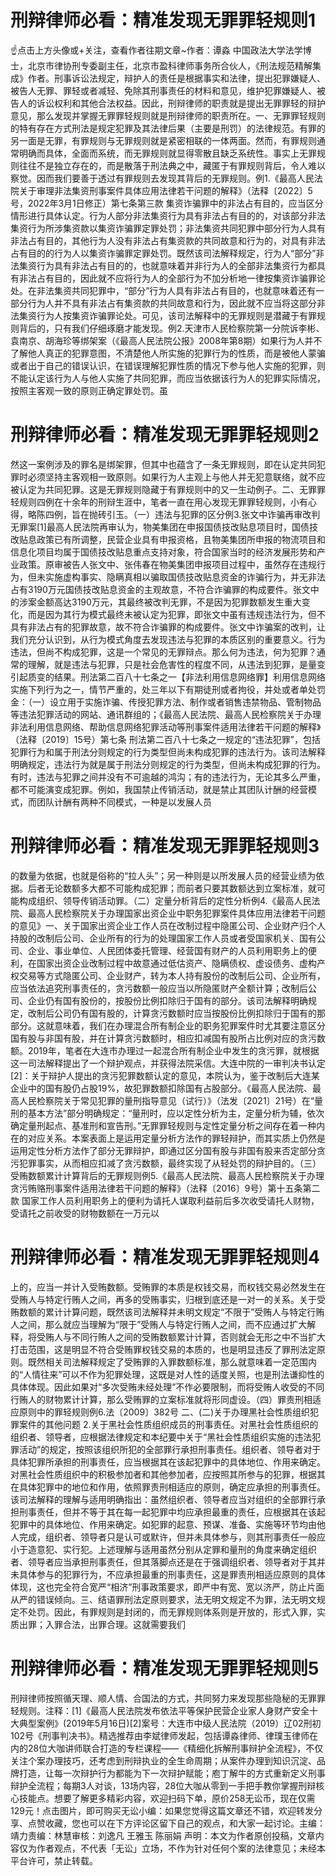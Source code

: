 # 刑辩律师必看：精准发现无罪罪轻规则1

☝点击上方头像或+关注，查看作者往期文章~作者：谭淼 中国政法大学法学博士，北京市律协刑专委副主任，北京市盈科律师事务所合伙人，《刑法规范精解集成》作者。刑事诉讼法规定，辩护人的责任是根据事实和法律，提出犯罪嫌疑人、被告人无罪、罪轻或者减轻、免除其刑事责任的材料和意见，维护犯罪嫌疑人、被告人的诉讼权利和其他合法权益。因此，刑辩律师的职责就是提出无罪罪轻的辩护意见，那么发现并掌握无罪罪轻规则就是刑辩律师的职责所在。一、无罪罪轻规则的特有存在方式刑法是规定犯罪及其法律后果（主要是刑罚）的法律规范。有罪的另一面是无罪，有罪规则与无罪规则就是紧密相联的一体两面。然而，有罪规则通常明确而具体，全面而系统，而无罪规则就显得零散且缺乏系统性。事实上无罪规则往往不是独立存在的，而是散落于刑法典之中，藏匿于有罪规则背后，令人难以察觉。因而我们要善于透过有罪规则去发现其背后的无罪规则。例1.《最高人民法院关于审理非法集资刑事案件具体应用法律若干问题的解释》（法释〔2022〕5号，2022年3月1日修正）第七条第三款 集资诈骗罪中的非法占有目的，应当区分情形进行具体认定。行为人部分非法集资行为具有非法占有目的的，对该部分非法集资行为所涉集资款以集资诈骗罪定罪处罚；非法集资共同犯罪中部分行为人具有非法占有目的，其他行为人没有非法占有集资款的共同故意和行为的，对具有非法占有目的的行为人以集资诈骗罪定罪处罚。既然该司法解释规定，行为人“部分”非法集资行为具有非法占有目的的，也就意味着并非行为人的全部非法集资行为都具有非法占有目的，因此就不应将行为人的全部行为不加分析地一律按集资诈骗罪论处。在非法集资共同犯罪中，“部分”行为人具有非法占有目的，也就意味着还有一部分行为人并不具有非法占有集资款的共同故意和行为，因此就不应当将这部分非法集资行为人按集资诈骗罪论处。可见，该司法解释中的无罪规则是潜藏于有罪规则背后的，只有我们仔细琢磨才能发现。例2.天津市人民检察院第一分院诉李彬、袁南京、胡海珍等绑架案（《最高人民法院公报》2008年第8期）如果行为人并不了解他人真正的犯罪意图，不清楚他人所实施的犯罪行为的性质，而是被他人蒙骗或者出于自己的错误认识，在错误理解犯罪性质的情况下参与他人实施的犯罪，则不能认定该行为人与他人实施了共同犯罪，而应当依据该行为人的犯罪实际情况，按照主客观一致的原则正确定罪处罚。虽

# 刑辩律师必看：精准发现无罪罪轻规则2

然这一案例涉及的罪名是绑架罪，但其中也蕴含了一条无罪规则，即在认定共同犯罪时必须坚持主客观相一致原则。如果行为人主观上与他人并无犯意联络，就不应被认定为共同犯罪。这是无罪规则隐藏于有罪规则中的又一生动例子。二、无罪罪轻规则四例在十余年的刑辩生涯中，笔者一直在用心发现无罪罪轻规则，小有心得，略陈四例，旨在抛砖引玉。（一）违法与犯罪的区分例3.张文中诈骗再审改判无罪案[1]最高人民法院再审认为，物美集团在申报国债技改贴息项目时，国债技改贴息政策已有所调整，民营企业具有申报资格，且物美集团所申报的物流项目和信息化项目均属于国债技改贴息重点支持对象，符合国家当时的经济发展形势和产业政策。原审被告人张文中、张伟春在物美集团申报项目过程中，虽然存在违规行为，但未实施虚构事实、隐瞒真相以骗取国债技改贴息资金的诈骗行为，并无非法占有3190万元国债技改贴息资金的主观故意，不符合诈骗罪的构成要件。张文中的涉案金额高达3190万元，其最终被改判无罪，不是因为犯罪数额发生重大变化，而是因为其行为模式最终未被认定为犯罪，即张文中虽有违规违法行为，但不具有非法占有的犯罪故意，故不符合诈骗罪的构成要件。张文中诈骗案的改判，让我们充分认识到，从行为模式角度去发现违法与犯罪的本质区别的重要意义。行为违法，但尚不构成犯罪，这是一个常见的无罪辩点。那么何为违法，何为犯罪？通常的理解，就是违法与犯罪，只是社会危害性的程度不同，从违法到犯罪，是量变引起质变的结果。刑法第二百八十七条之一【非法利用信息网络罪】利用信息网络实施下列行为之一，情节严重的，处三年以下有期徒刑或者拘役，并处或者单处罚金：（一）设立用于实施诈骗、传授犯罪方法、制作或者销售违禁物品、管制物品等违法犯罪活动的网站、通讯群组的；《最高人民法院、最高人民检察院关于办理非法利用信息网络、帮助信息网络犯罪活动等刑事案件适用法律若干问题的解释》（法释〔2019〕15号）第七条 刑法第二百八十七条之一规定的“违法犯罪”，包括犯罪行为和属于刑法分则规定的行为类型但尚未构成犯罪的违法行为。该司法解释明确规定，违法行为就是属于刑法分则规定的行为类型，但尚未构成犯罪的行为。有时，违法与犯罪之间并没有不可逾越的鸿沟；有的违法行为，无论其多么严重，都不可能演变成犯罪。例如，我国禁止传销活动，就是禁止其团队计酬的经营模式，而团队计酬有两种不同模式，一种是以发展人员

# 刑辩律师必看：精准发现无罪罪轻规则3

的数量为依据，也就是俗称的“拉人头”；另一种则是以所发展人员的经营业绩为依据。后者无论数额多大都不可能构成犯罪；而前者只要其数额达到立案标准，就可能构成组织、领导传销活动罪。（二）定量分析背后的定性分析例4.《最高人民法院、最高人民检察院关于办理国家出资企业中职务犯罪案件具体应用法律若干问题的意见》一、关于国家出资企业工作人员在改制过程中隐匿公司、企业财产归个人持股的改制后公司、企业所有的行为的处理国家工作人员或者受国家机关、国有公司、企业、事业单位、人民团体委托管理、经营国有财产的人员利用职务上的便利，在国家出资企业改制过程中故意通过低估资产、隐瞒债权、虚设债务、虚构产权交易等方式隐匿公司、企业财产，转为本人持有股份的改制后公司、企业所有，应当依法追究刑事责任的，贪污数额一般应当以所隐匿财产全额计算；改制后公司、企业仍有国有股份的，按股份比例扣除归于国有的部分。该司法解释明确规定，改制后公司仍有国有股的，计算贪污数额时应当按股份比例扣除归于国有的那部分。这就意味着，我们在办理混合所有制企业的职务犯罪案件时尤其要注意区分国有股与非国有股，并在计算贪污数额时，相应扣减国有股所占比例对应的贪污数额。2019年，笔者在大连市办理过一起混合所有制企业中发生的贪污罪，就根据这一司法解释提出了一个辩护观点，并获得法院采信。大连中院的一审判决书认定[2]：关于辩护人提出的贪污犯罪数额认定的意见，本院认为，鉴于改制后大连某企业中的国有股仍占股19%，故犯罪数额扣除国有占股部分。《最高人民法院、最高人民检察院关于常见犯罪的量刑指导意见（试行）》（法发〔2021〕21号）在“量刑的基本方法”部分明确规定：“量刑时，应以定性分析为主，定量分析为辅，依次确定量刑起点、基准刑和宣告刑。”无罪罪轻规则与定性定量分析之间存在着一种内在的对应关系。本案表面上是运用定量分析方法作的罪轻辩护，而其实质上仍然是运用定性分析方法作了部分无罪辩护，即通过区分国有股与非国有股来否定部分贪污犯罪事实，从而相应扣减了贪污数额，最终实现了从轻处罚的辩护目的。（三）受贿数额累计计算背后的无罪规则例5.《最高人民法院、最高人民检察院关于办理贪污贿赂刑事案件适用法律若干问题的解释》（法释〔2016〕9号）第十五条第二款 国家工作人员利用职务上的便利为请托人谋取利益前后多次收受请托人财物，受请托之前收受的财物数额在一万元以

# 刑辩律师必看：精准发现无罪罪轻规则4

上的，应当一并计入受贿数额。受贿罪的本质是权钱交易，而权钱交易必然发生在受贿人与特定行贿人之间，再多的受贿事实，归根到底还是一对一的关系。关于受贿数额的累计计算问题，既然该司法解释并未明文规定“不限于”受贿人与特定行贿人之间，那么就应当理解为“限于”受贿人与特定行贿人之间，而不应通过扩大解释，将受贿人与不同行贿人之间的受贿数额累计计算，否则就会无形之中不当扩大打击范围，这是明显不符合受贿罪权钱交易的本质的，也是明显违反了罪刑法定原则。既然相关司法解释规定了受贿罪的入罪数额标准，那么就意味着一定范围内的“人情往来”可以不作为犯罪处理，这既是对人性的适度关照，也是刑法谦抑性的具体体现。因此如果对“多次受贿未经处理”不作必要限制，而将受贿人收受的不同行贿人的财物累计计算，那么受贿罪的立案标准就将形同虚设。（四）罪责刑相适应原则中的罪轻规则例6.法〔2009〕382号 二、(二)关于办理黑社会性质组织犯罪案件的其他问题 2.关于黑社会性质组织成员的刑事责任。对黑社会性质组织的组织者、领导者，应根据法律规定和本纪要中关于“黑社会性质组织实施的违法犯罪活动”的规定，按照该组织所犯的全部罪行承担刑事责任。组织者、领导者对于具体犯罪所承担的刑事责任，应当根据其在该起犯罪中的具体地位、作用来确定。对黑社会性质组织中的积极参加者和其他参加者，应按照其所参与的犯罪，根据其在具体犯罪中的地位和作用，依照罪责刑相适应的原则，确定应承担的刑事责任。该司法解释的理解与适用明确指出：虽然组织者、领导者应当对组织的全部罪行承担刑事责任，但并不等于其在每一起犯罪中均应承担最重的责任，应根据其在该起犯罪中的具体地位、作用来确定。如犯罪的起意、预谋、准备、实施等环节均由他人完成，组织者、领导者只是认可或默许，但并未具体参与，则其刑事责任一般应小于造意犯、实行犯。上述理解与适用虽然分别从定罪和量刑的角度来确定组织者、领导者应当承担刑事责任，但其落脚点还是在于强调组织者、领导者对于其并未具体参与的犯罪行为，不应承担最重的刑事责任，这是罪责刑相适应原则的具体体现，这也完全符合宽严“相济”刑事政策要求，即严中有宽、宽以济严，防止片面从严的错误倾向。三、结语罪刑法定原则要求，法无明文规定不为罪，法无明文规定不处罚。因此，有罪规则是封闭的，而无罪规则体系则是开放的，形式入罪，实质出罪；入罪合法，出罪合理。这就需要我们

# 刑辩律师必看：精准发现无罪罪轻规则5

刑辩律师按照循天理、顺人情、合国法的方式，共同努力来发现那些隐秘的无罪罪轻规则。注释：[1]《最高人民法院发布依法平等保护民营企业家人身财产安全十大典型案例》(2019年5月16日)[2]案号：大连市中级人民法院（2019）辽02刑初102号《刑事判决书》。精选推荐由李斌律师发起，包括谭淼律师、律璞玉律师在内的28位大咖讲师联合打造的专栏课程——《精细化拆解刑事辩护全流程》，不仅关注个案办理技巧，还考虑到刑辩执业的全生命周期；从案件办理到知识沉淀、品牌打造，让每一次辩护行为都能为下一次辩护赋能；庖丁解牛的方式重新定义刑事辩护全流程；每期3人对谈，13场内容，28位大咖从零到一手把手教你掌握刑辩核心技能点。想要了解更多精彩内容，欢迎扫码下单，原价258无讼币，现在仅需129元！点击图片，即可购买无讼小编：如果您觉得这篇文章还不错，欢迎转发分享、点赞收藏，您也可以在下方评论区留下自己的观点，和大家一起讨论。主编：靖力责编：林慧审核：刘逸凡 王雅玉 陈丽娟 声明：本文为作者原创投稿，文章内容仅为作者观点，不代表「无讼」立场，不作为针对任何个案的法律意见；未经本平台许可，禁止转载。


